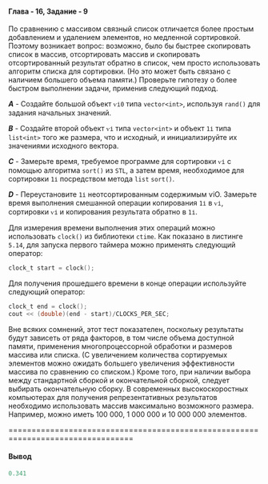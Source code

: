#### Глава - 16, Задание - 9 ####

По сравнению с массивом связный список отличается более простым
добавлением и удалением элементов, но медленной сортировкой. Поэтому возникает
вопрос: возможно, было бы быстрее скопировать список в массив, отсортировать
массив и скопировать отсортированный результат обратно в список, чем просто
использовать алгоритм списка для сортировки. (Но это может быть связано с
наличием большего объема памяти.) Проверьте гипотезу о более быстром
выполнении задачи, применив следующий подход.

***A*** - Создайте большой объект ```ѵі0``` типа ```vector<int>```, используя ```rand()``` для
задания начальных значений.

***B*** - Создайте второй объект ```ѵі``` типа ```vector<int>``` и объект ```1і``` типа ```list<int>```
того же размера, что и исходный, и инициализируйте их значениями
исходного вектора.

***C*** - Замерьте время, требуемое программе для сортировки ```ѵі``` с помощью
алгоритма ```sort()``` из ```STL```, а затем время, необходимое для сортировки ```1і```
посредством метода ```list``` ```sort()```.

***D*** - Переустановите ```1і``` неотсортированным содержимым ѵіО. Замерьте время
выполнения смешанной операции копирования ```1і``` в ```ѵі```, сортировки ```ѵі``` и
копирования результата обратно в ```1і```.

Для измерения времени выполнения этих операций можно использовать
```clock()``` из библиотеки ```ctime```. Как показано в листинге ```5.14```, для запуска
первого таймера можно применять следующий оператор:

```objectivec
clock_t start = clock();
```

Для получения прошедшего времени в конце операции используйте следующий
оператор:

```objectivec
clock_t end = clock();
cout << (double)(end - start)/CLOCKS_PER_SEC;
```

Вне всяких сомнений, этот тест показателен, поскольку результаты будут
зависеть от ряда факторов, в том числе объема доступной памяти, применения
многопроцессорной обработки и размеров массива или списка. (С
увеличением количества сортируемых элементов можно ожидать большего увеличения
эффективности массива по сравнению со списком.) Кроме того, при наличии
выбора между стандартной сборкой и окончательной сборкой, следует
выбирать окончательную сборку. В современных высокоскоростных компьютерах
для получения репрезентативных результатов необходимо использовать массив
максимально возможного размера. Например, можно иметь 100 000, 1 000 000 и
10 000 000 элементов.

=================================================================================
#### Вывод ####
```objectivec
0.341
```